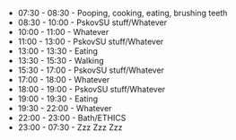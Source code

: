 - 07:30 - 08:30 - Pooping, cooking, eating, brushing teeth
- 08:30 - 10:00 - PskovSU stuff/Whatever
- 10:00 - 11:00 - Whatever
- 11:00 - 13:00 - PskovSU stuff/Whatever
- 13:00 - 13:30 - Eating
- 13:30 - 15:30 - Walking
- 15:30 - 17:00 - PskovSU stuff/Whatever
- 17:00 - 18:00 - Whatever
- 18:00 - 19:00 - PskovSU stuff/Whatever
- 19:00 - 19:30 - Eating
- 19:30 - 22:00 - Whatever
- 22:00 - 23:00 - Bath/ETHICS
- 23:00 - 07:30 - Zzz Zzz Zzz